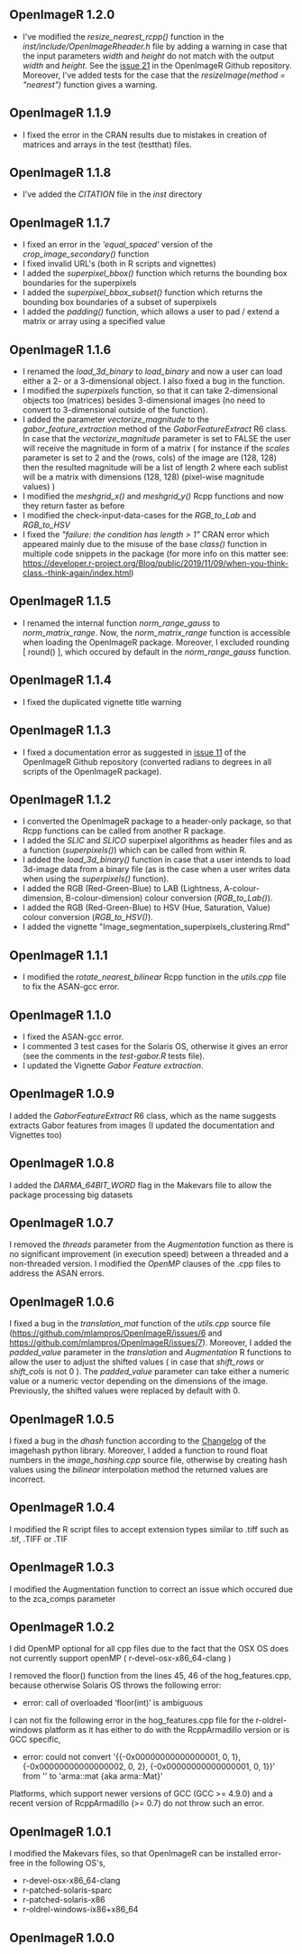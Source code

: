 

## OpenImageR 1.2.0

* I've modified the *resize_nearest_rcpp()* function in the *inst/include/OpenImageRheader.h* file by adding a warning in case that the input parameters *width* and *height* do not match with the output *width* and *height*. See the [issue 21](https://github.com/mlampros/OpenImageR/issues/21) in the OpenImageR Github repository. Moreover, I've added tests for the case that the *resizeImage(method = "nearest")* function gives a warning.


## OpenImageR 1.1.9

* I fixed the error in the CRAN results due to mistakes in creation of matrices and arrays in the test (testthat) files.


## OpenImageR 1.1.8

* I've added the *CITATION* file in the *inst* directory


## OpenImageR 1.1.7

* I fixed an error in the *'equal_spaced'* version of the *crop_image_secondary()* function
* I fixed invalid URL's (both in R scripts and vignettes)
* I added the *superpixel_bbox()* function which returns the bounding box boundaries for the superpixels
* I added the *superpixel_bbox_subset()* function which returns the bounding box boundaries of a subset of superpixels
* I added the *padding()* function, which allows a user to pad / extend a matrix or array using a specified value


## OpenImageR 1.1.6

* I renamed the *load_3d_binary* to *load_binary* and now a user can load either a 2- or a 3-dimensional object. I also fixed a bug in the function.
* I modified the *superpixels* function, so that it can take 2-dimensional objects too (matrices) besides 3-dimensional images (no need to convert to 3-dimensional outside of the function).
* I added the parameter *vectorize_magnitude* to the *gabor_feature_extraction* method of the *GaborFeatureExtract* R6 class. In case that the *vectorize_magnitude* parameter is set to FALSE the user will receive the magnitude in form of a matrix ( for instance if the *scales* parameter is set to 2 and the (rows, cols) of the image are (128, 128) then the resulted magnitude will be a list of length 2 where each sublist will be a matrix with dimensions (128, 128) (pixel-wise magnitude values) )
* I modified the *meshgrid_x()* and *meshgrid_y()* Rcpp functions and now they return faster as before
* I modified the check-input-data-cases for the *RGB_to_Lab* and *RGB_to_HSV*
* I fixed the *"failure: the condition has length > 1"* CRAN error which appeared mainly due to the misuse of the base *class()* function in multiple code snippets in the package (for more info on this matter see: https://developer.r-project.org/Blog/public/2019/11/09/when-you-think-class.-think-again/index.html)


## OpenImageR 1.1.5

* I renamed the internal function *norm_range_gauss* to *norm_matrix_range*. Now, the *norm_matrix_range* function is accessible when loading the OpenImageR package. Moreover, I excluded rounding [ round() ], which occured by default in the *norm_range_gauss* function.


## OpenImageR 1.1.4

* I fixed the duplicated vignette title warning


## OpenImageR 1.1.3

* I fixed a documentation error as suggested in [issue 11](https://github.com/mlampros/OpenImageR/issues/11) of the OpenImageR Github repository (converted radians to degrees in all scripts of the OpenImageR package).


## OpenImageR 1.1.2

* I converted the OpenImageR package to a header-only package, so that Rcpp functions can be called from another R package.
* I added the *SLIC* and *SLICO* superpixel algorithms as header files and as a function (*superpixels()*) which can be called from within R.
* I added the *load_3d_binary()* function in case that a user intends to load 3d-image data from a binary file (as is the case when a user writes data when using the *superpixels()* function).
* I added the RGB (Red-Green-Blue) to LAB (Lightness, A-colour-dimension, B-colour-dimension) colour conversion (*RGB_to_Lab()*).
* I added the RGB (Red-Green-Blue) to HSV (Hue, Saturation, Value) colour conversion (*RGB_to_HSV()*).
* I added the vignette "Image_segmentation_superpixels_clustering.Rmd"


## OpenImageR 1.1.1

* I modified the *rotate_nearest_bilinear* Rcpp function in the *utils.cpp* file to fix the ASAN-gcc error.


## OpenImageR 1.1.0

* I fixed the ASAN-gcc error.
* I commented 3 test cases for the Solaris OS, otherwise it gives an error (see the comments in the *test-gabor.R* tests file).
* I updated the Vignette *Gabor Feature extraction*.


## OpenImageR 1.0.9

I added the *GaborFeatureExtract* R6 class, which as the name suggests extracts Gabor features from images (I updated the documentation and Vignettes too)


## OpenImageR 1.0.8

I added the *DARMA_64BIT_WORD* flag in the Makevars file to allow the package processing big datasets


## OpenImageR 1.0.7

I removed the *threads* parameter from the *Augmentation* function as there is no significant improvement (in execution speed) between a threaded and a non-threaded version.
I modified the *OpenMP* clauses of the .cpp files to address the ASAN errors.


## OpenImageR 1.0.6

I fixed a bug in the *translation_mat* function of the *utils.cpp* source file (https://github.com/mlampros/OpenImageR/issues/6 and https://github.com/mlampros/OpenImageR/issues/7). Moreover, I added the *padded_value* parameter in the *translation* and *Augmentation* R functions to allow the user to adjust the shifted values ( in case that *shift_rows* or *shift_cols* is not 0 ). The *padded_value* parameter can take either a numeric value or a numeric vector depending on the dimensions of the image. Previously, the shifted values were replaced by default with 0.


## OpenImageR 1.0.5

I fixed a bug in the *dhash* function according to the [Changelog](https://github.com/JohannesBuchner/imagehash) of the imagehash python library. Moreover, I added a function to round float numbers in the *image_hashing.cpp* source file, otherwise by creating hash values using the *bilinear* interpolation method the returned values are incorrect.


## OpenImageR 1.0.4

I modified the R script files to accept extension types similar to .tiff such as .tif, .TIFF or .TIF


## OpenImageR 1.0.3

I modified the Augmentation function to correct an issue which occured due to the zca_comps parameter


## OpenImageR 1.0.2

I did OpenMP optional for all cpp files due to the fact that the OSX OS does not currently support openMP ( r-devel-osx-x86_64-clang )


I removed the floor() function from the lines 45, 46 of the hog_features.cpp, because otherwise Solaris OS throws the following error:

* error: call of overloaded ‘floor(int)’ is ambiguous


I can not fix the following error in the hog_features.cpp file for the r-oldrel-windows platform as it has either to do with the RcppArmadillo version or is GCC specific,

* error: could not convert '{{-0x00000000000000001, 0, 1}, {-0x00000000000000002, 0, 2}, {-0x00000000000000001, 0, 1}}' from '<brace-enclosed initializer list>' to 'arma::mat {aka arma::Mat<double>}'

Platforms, which support newer versions of GCC (GCC >= 4.9.0) and a recent version of RcppArmadillo (>= 0.7)  do not throw such an error.


## OpenImageR 1.0.1

I modified the Makevars files, so that OpenImageR can be installed error-free in the following OS's,

* r-devel-osx-x86_64-clang
* r-patched-solaris-sparc
* r-patched-solaris-x86
* r-oldrel-windows-ix86+x86_64


## OpenImageR 1.0.0

